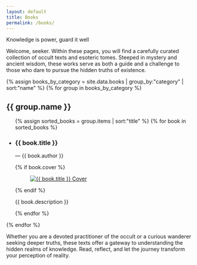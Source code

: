 ```yaml
---
layout: default
title: Books
permalink: /books/
---
```

Knowledge is power, guard it well

Welcome, seeker. Within these pages, you will find a carefully curated collection of occult texts and esoteric tomes. Steeped in mystery and ancient wisdom, these works serve as both a guide and a challenge to those who dare to pursue the hidden truths of existence.

{% assign books_by_category = site.data.books | group_by:"category" | sort:"name" %}
{% for group in books_by_category %}
  <section class="category-section">
    <h2 class="category-heading">{{ group.name }}</h2>
    <ul class="books-list">
      {% assign sorted_books = group.items | sort:"title" %}
      {% for book in sorted_books %}
        <li class="book-item">
          <article class="book">
            <div class="book-title-wrapper">
              <h3 class="book-title">{{ book.title }}</h3>
            </div>
            <p class="book-author">&mdash; {{ book.author }}</p>
            {% if book.cover %}
              <figure class="book-cover">
                <a href="{{ book.file | relative_url }}" download>
                  <img src="{{ book.cover | relative_url }}" alt="{{ book.title }} Cover">
                </a>
              </figure>
            {% endif %}
            <p class="book-description">{{ book.description }}</p>
          </article>
        </li>
      {% endfor %}
    </ul>
  </section>
{% endfor %}

Whether you are a devoted practitioner of the occult or a curious wanderer seeking deeper truths, these texts offer a gateway to understanding the hidden realms of knowledge. Read, reflect, and let the journey transform your perception of reality.
